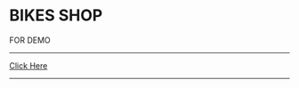 # BIKES SHOP

FOR DEMO

**********************************************************************
<a href="http://bikes-e-comerce.rf.gd/" target="_blank">Click Here</a>
**********************************************************************
